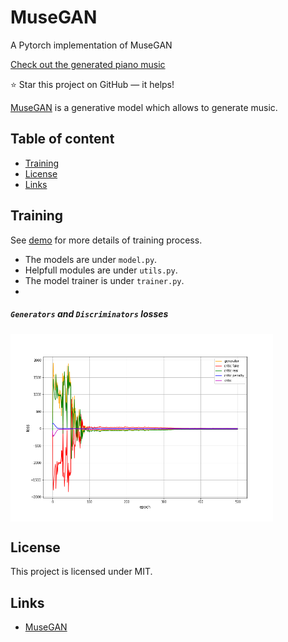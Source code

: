 MuseGAN
=========
A Pytorch implementation of MuseGAN

[Check out the generated piano music](https://akanametov.github.io/musegan/)

:star: Star this project on GitHub — it helps!

[MuseGAN](https://arxiv.org/abs/1709.06298) is a generative model which allows to
generate music.

## Table of content

- [Training](#train)
- [License](#license)
- [Links](#links)

## Training 

See [demo](https://github.com/akanametov/MuseGAN/blob/main/demo/demo.ipynb) for more details of training process.
* The models are under `model.py`.
* Helpfull modules are under `utils.py`.
* The model trainer is under `trainer.py`.
* 
##### `Generators` and `Discriminators` losses

<a><img src="images/losses.png" align="center" height="300px" width="420px"/></a>

## License

This project is licensed under MIT.

## Links

* [MuseGAN](https://arxiv.org/abs/1709.06298)
